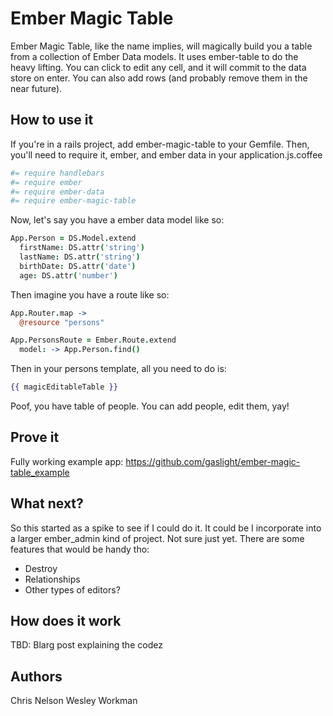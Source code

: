 Ember Magic Table
====================

Ember Magic Table, like the name implies, will magically build you a table from a collection of Ember Data models. It uses ember-table to do the heavy lifting. You can click to edit any cell, and it will commit to the data store on enter. You can also add rows (and probably remove them in the near future).

How to use it
-------------

If you're in a rails project, add ember-magic-table to your Gemfile. Then, you'll need to require it, ember, and ember data in your application.js.coffee

````coffeescript
#= require handlebars
#= require ember
#= require ember-data
#= require ember-magic-table
````

Now, let's say you have a ember data model like so:

````coffeescript
App.Person = DS.Model.extend
  firstName: DS.attr('string')
  lastName: DS.attr('string')
  birthDate: DS.attr('date')
  age: DS.attr('number')
````

Then imagine you have a route like so:

````coffeescript
App.Router.map ->
  @resource "persons"

App.PersonsRoute = Ember.Route.extend
  model: -> App.Person.find()
````

Then in your persons template, all you need to do is:

````handlebars
{{ magicEditableTable }}
````

Poof, you have table of people. You can add people, edit them, yay!

Prove it
--------

Fully working example app: https://github.com/gaslight/ember-magic-table_example

What next?
----------

So this started as a spike to see if I could do it. It could be I incorporate into a larger ember_admin kind of project. Not sure just yet. There are some features that would be handy tho:

* Destroy
* Relationships
* Other types of editors?

How does it work
----------------

TBD: Blarg post explaining the codez

Authors
-------

Chris Nelson
Wesley Workman


